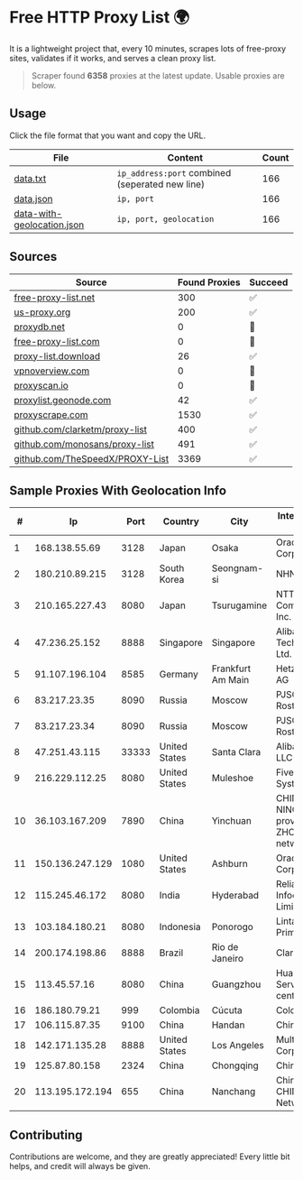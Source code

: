 
# Free HTTP Proxy List 🌍

It is a lightweight project that, every 10 minutes, scrapes lots of free-proxy sites, validates if it works, and serves a clean proxy list.


> Scraper found **6358** proxies at the latest update. Usable proxies are below.

## Usage

Click the file format that you want and copy the URL.


|File|Content|Count|
|----|-------|-----|
|[data.txt](https://raw.githubusercontent.com/themiralay/Proxy-List-World/master/data.txt)|`ip_address:port` combined (seperated new line)|166|
|[data.json](https://raw.githubusercontent.com/themiralay/Proxy-List-World/master/data.json)|`ip, port`|166|
|[data-with-geolocation.json](https://raw.githubusercontent.com/themiralay/Proxy-List-World/master/data-with-geolocation.json)|`ip, port, geolocation`|166|

## Sources

|Source|Found Proxies|Succeed|
|------|-------------|-------|
|[free-proxy-list.net](https://free-proxy-list.net)|300|✅|
|[us-proxy.org](https://www.us-proxy.org)|200|✅|
|[proxydb.net](http://proxydb.net)|0|🚫|
|[free-proxy-list.com](https://free-proxy-list.com/?page=&port=&type%5B%5D=http&type%5B%5D=https&up_time=0&search=Search)|0|🚫|
|[proxy-list.download](https://www.proxy-list.download/HTTP)|26|✅|
|[vpnoverview.com](https://vpnoverview.com/privacy/anonymous-browsing/free-proxy-servers)|0|🚫|
|[proxyscan.io](https://www.proxyscan.io)|0|🚫|
|[proxylist.geonode.com](https://proxylist.geonode.com/api/proxy-list?limit=300&page=1&sort_by=lastChecked&sort_type=desc&protocols=http,https)|42|✅|
|[proxyscrape.com](https://api.proxyscrape.com/v2/?request=displayproxies&protocol=http&timeout=10000&country=all&ssl=all&anonymity=all)|1530|✅|
|[github.com/clarketm/proxy-list](https://raw.githubusercontent.com/clarketm/proxy-list/master/proxy-list-raw.txt)|400|✅|
|[github.com/monosans/proxy-list](https://raw.githubusercontent.com/monosans/proxy-list/main/proxies/http.txt)|491|✅|
|[github.com/TheSpeedX/PROXY-List](https://raw.githubusercontent.com/TheSpeedX/PROXY-List/master/http.txt)|3369|✅|


## Sample Proxies With Geolocation Info

|#|Ip|Port|Country|City|Internet Service Provider|
|-|--|----|-------|----|-------------------------|
|1|168.138.55.69|3128|Japan|Osaka|Oracle Corporation|
|2|180.210.89.215|3128|South Korea|Seongnam-si|NHNCLOUD|
|3|210.165.227.43|8080|Japan|Tsurugamine|NTT PC Communications, Inc.|
|4|47.236.25.152|8888|Singapore|Singapore|Alibaba (US) Technology Co., Ltd.|
|5|91.107.196.104|8585|Germany|Frankfurt Am Main|Hetzner Online AG|
|6|83.217.23.35|8090|Russia|Moscow|PJSC Rostelecom|
|7|83.217.23.34|8090|Russia|Moscow|PJSC Rostelecom|
|8|47.251.43.115|33333|United States|Santa Clara|Alibaba Cloud LLC|
|9|216.229.112.25|8080|United States|Muleshoe|Five Area Systems, LLC|
|10|36.103.167.209|7890|China|Yinchuan|CHINANET NINGXIA province ZHONGWEI IDC network|
|11|150.136.247.129|1080|United States|Ashburn|Oracle Corporation|
|12|115.245.46.172|8080|India|Hyderabad|Reliance Jio Infocomm Limited|
|13|103.184.180.21|8080|Indonesia|Ponorogo|Lintas Data Prima, PT|
|14|200.174.198.86|8888|Brazil|Rio de Janeiro|Claro S.A|
|15|113.45.57.16|8080|China|Guangzhou|Huawei Cloud Service data center|
|16|186.180.79.21|999|Colombia|Cúcuta|Colombia Móvil|
|17|106.115.87.35|9100|China|Handan|Chinanet|
|18|142.171.135.28|8888|United States|Los Angeles|Multacom Corporation|
|19|125.87.80.158|2324|China|Chongqing|China Telecom|
|20|113.195.172.194|655|China|Nanchang|China Unicom CHINA169 Network|



## Contributing

Contributions are welcome, and they are greatly appreciated! Every
little bit helps, and credit will always be given.

